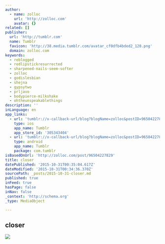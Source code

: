 ```yaml
---
author:
  - name: zolloc
    url: 'http://zolloc.com'
    avatar: {}
related: []
publisher:
  url: 'http://tumblr.com'
  name: Tumblr
  favicon: 'http://38.media.tumblr.com/avatar_cf0dfb4bded2_128.png'
  domain: zolloc.com
keywords:
  - reblogged
  - redlipstickresurrected
  - sharpened-nails-seem-softer
  - zolloc
  - godislesbian
  - shejna
  - gypsytwo
  - prljavo
  - bodypierce-milkshake
  - ohtheunspeakablethings
description: ''
inLanguage: en
app_links:
  - url: 'tumblr://x-callback-url/blog?blogName=zolloc&postID=96504227829'
    type: ios
    app_name: Tumblr
    app_store_id: '305343404'
  - url: 'tumblr://x-callback-url/blog?blogName=zolloc&postID=96504227829'
    type: android
    app_name: Tumblr
    package: com.tumblr
isBasedOnUrl: 'http://zolloc.com/post/96504227829'
title: closer
datePublished: '2015-10-31T00:35:04.617Z'
dateModified: '2015-10-31T00:34:36.370Z'
sourcePath: _posts/2015-10-31-closer.md
published: true
inFeed: true
hasPage: false
inNav: false
_context: 'http://schema.org'
_type: MediaObject

---
```

<article style=""><h1>closer</h1><p></p><img src="http://33.media.tumblr.com/372427768b62d7ac93ca023185835602/tumblr_nbazlsNsW51qg4441o1_500.gif" /></article>